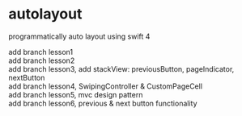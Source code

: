 # autolayout
programmatically auto layout using swift 4

add branch lesson1 <br />
add branch lesson2 <br />
add branch lesson3, add stackView: previousButton, pageIndicator, nextButton <br />
add branch lesson4, SwipingController & CustomPageCell <br />
add branch lesson5, mvc design pattern <br />
add branch lesson6, previous & next button functionality <br />
